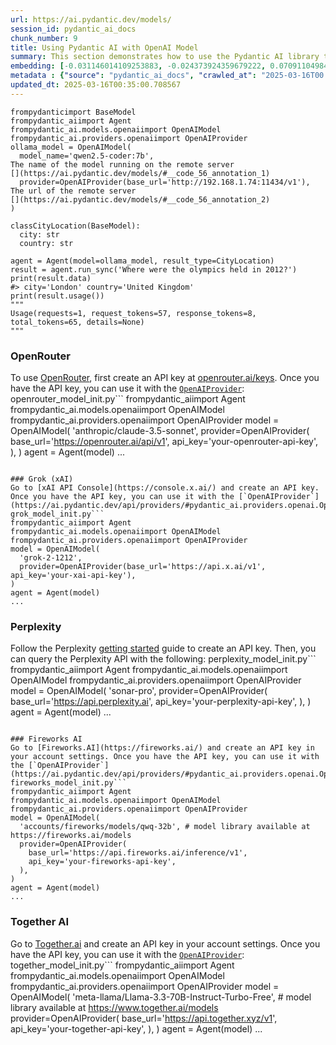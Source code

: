 ```yaml
---
url: https://ai.pydantic.dev/models/
session_id: pydantic_ai_docs
chunk_number: 9
title: Using Pydantic AI with OpenAI Model
summary: This section demonstrates how to use the Pydantic AI library to create a model and interact with OpenAI's API. It includes initializing an OpenAI model with specific parameters, defining a data structure for city locations using BaseModel, and running an agent to query information about the 2012 Olympics, displaying the result and usage details.
embedding: [-0.031146014109253883, -0.024373924359679222, 0.07091104984283447, -0.04197575896978378, 0.007513660937547684, -0.01460756454616785, -0.022233160212635994, 0.0342802032828331, -0.004704783204942942, 0.0017787228571251035, 0.003426271490752697, -0.05926977097988129, 9.31337199290283e-05, -0.04247947037220001, -0.01700018346309662, -0.026542672887444496, -0.03881358727812767, 0.029774805530905724, 0.008465111255645752, 0.05831832066178322, 0.05224582925438881, 0.0160487312823534, -0.016706353053450584, 0.011795188300311565, -0.016790304332971573, -0.012942525558173656, -7.826730143278837e-05, 0.05700308084487915, -0.00306772836484015, -0.01800760067999363, -0.001943127834238112, -0.012096014805138111, -0.04337495192885399, -0.025801099836826324, -0.028403596952557564, -0.006149448920041323, 0.00038893165765330195, -0.005834630690515041, 0.02701839804649353, 0.035399556159973145, 0.0433189831674099, -0.07902636379003525, 0.006901514250785112, 0.04320704936981201, -0.004624329507350922, 0.024331947788596153, -0.015600990504026413, 0.00573668722063303, -0.006075991317629814, 0.0016501720529049635, 0.004967131651937962, 0.04021277651190758, -0.016062723472714424, -0.041388098150491714, -0.015251192264258862, -0.012578736059367657, -0.017447924241423607, 0.023100659251213074, -0.013803028501570225, -0.01026307325810194, 0.007548640947788954, 0.010347024537622929, 0.019210906699299812, 0.04695688188076019, 0.0012137989979237318, -0.04082842171192169, -0.06357928365468979, 0.0005308184772729874, -0.040016889572143555, 0.01270466297864914, -0.022191185504198074, 0.03341270610690117, -0.015447079204022884, -0.02185537852346897, 0.014341717585921288, -0.03450407460331917, -0.03587528318166733, 0.12346470355987549, -0.00646776519715786, -0.015363127924501896, -0.022289128974080086, -0.015181233175098896, -0.00573668722063303, -0.03847777843475342, 0.00587310828268528, -0.029383031651377678, -0.07958604395389557, -0.006953984033316374, -0.021729450672864914, -0.05151825025677681, -0.007730535697191954, -0.03290899470448494, -0.017629818990826607, 0.015489055775105953, 0.09615247696638107, 0.022387072443962097, 0.010983657091856003, 0.0026217359118163586, 0.02125372551381588, 0.031509801745414734, 0.013096436858177185, -0.06190025433897972, -0.037778183817863464, 0.030250530689954758, 0.021281709894537926, -0.019910501316189766, 0.026906462386250496, 0.010731802321970463, -0.008080333471298218, 0.0005089560872875154, -0.11232713609933853, -0.01540510356426239, 0.0059220800176262856, -0.0069364942610263824, -0.029103193432092667, 9.286043496103957e-05, -0.012172969989478588, -0.020680056884884834, -0.007947410456836224, -0.04804825410246849, -0.05672324448823929, -0.005988541524857283, 0.04519389942288399, 0.02441590093076229, 0.04410253092646599, -0.0006965352804400027, 0.0012452808441594243, -0.02385622262954712, -0.0400448739528656, -0.035539478063583374, -0.009731380268931389, 0.00852807518094778, 0.03945721313357353, -0.0015137508744373918, 0.0030082627199590206, -0.03276907652616501, -0.035455524921417236, -0.0023471445310860872, -0.03923334181308746, 0.03903745487332344, 0.0039002476260066032, -0.029606902971863747, -0.0335526242852211, 0.04273132234811783, -0.08775731921195984, -0.006960980128496885, -0.0075836204923689365, -0.03685471788048744, -0.024737713858485222, 0.007982390001416206, 0.012284905649721622, -0.012214945629239082, -0.014803451485931873, 0.003641397226601839, -0.02756408229470253, 0.009416562505066395, 0.025717148557305336, 0.06397105753421783, 0.031062062829732895, -0.014439661055803299, -0.026906462386250496, 0.05070671811699867, -0.035259637981653214, 0.0036204091738909483, -0.022457031533122063, 0.01754586771130562, -0.05535203590989113, 0.02217719331383705, -0.07018347084522247, -0.05910186842083931, -0.019322840496897697, 0.006107472814619541, -0.012075026519596577, 0.0245418269187212, 0.02272287756204605, -0.0418638251721859, -0.02824968658387661, -0.0050230990163981915, -0.043402936309576035, -0.05330921337008476, -0.01096966490149498, 0.01504131406545639, -0.038421813398599625, 0.03153778612613678, -0.016342561691999435, -0.0012653942685574293, -0.003081720322370529, 0.031285934150218964, 0.01305446121841669, 0.09201086312532425, 0.017168086022138596, 0.030250530689954758, 0.028963273391127586, 0.05809445306658745, 0.03789011761546135, -0.016146674752235413, 0.031789641827344894, -0.03461600840091705, 0.049531396478414536, 0.00418358389288187, 0.010046198032796383, -0.0066076843068003654, 0.019126953557133675, -0.04857994616031647, 0.024303965270519257, -0.08350377529859543, 0.008171280845999718, -0.015307160094380379, -0.009066764265298843, 0.018133528530597687, 0.016664376482367516, -0.04827212542295456, 0.03223738446831703, -0.020358243957161903, -0.0241780374199152, -0.015936797484755516, -0.0396810844540596, 0.009416562505066395, 0.01923888921737671, 0.05165816843509674, -0.019490744918584824, 0.041388098150491714, 0.01320837251842022, -0.016930222511291504, 0.014775467105209827, 0.03299294784665108, 0.026626624166965485, -0.05232977867126465, 0.038869552314281464, 0.005491828545928001, 0.0259690023958683, 0.0178676825016737, -0.0320974625647068, -0.0156849417835474, 0.04401858150959015, -0.029047226533293724, 0.0757242739200592, -0.0059010921977460384, 0.006751101464033127, -0.03374851122498512, 0.029634885489940643, -0.026864485815167427, 0.022960741072893143, 0.009528497233986855, 0.04723672196269035, -0.006415295414626598, -0.012781619094312191, -0.03721850737929344, 0.02710234932601452, 0.018483325839042664, 0.05333719775080681, -0.004953139461576939, 0.0021197758615016937, 0.024975577369332314, -0.013607142493128777, 0.0033790485467761755, -0.04997913911938667, -0.0200224369764328, -0.08473506569862366, -5.596768096438609e-05, 0.002032326301559806, 0.031118029728531837, -0.006282371934503317, 0.01855328492820263, -0.002373379422351718, -0.033944398164749146, -0.04228358343243599, 0.008388156071305275, -0.019896510988473892, -0.013012485578656197, 0.009934263303875923, 0.0346439927816391, 0.016566433012485504, -0.06128460913896561, -0.06469863653182983, 0.0024083591997623444, 0.02230312116444111, 0.018623245880007744, -0.013935952447354794, 0.0019483747892081738, -0.0020620592404156923, 0.005929076112806797, 0.03649092838168144, 0.024429891258478165, 0.009864303283393383, 0.00573668722063303, -0.014495628885924816, -0.0039107417687773705, -0.03198552876710892, -0.005523310508579016, 0.0288513395935297, 0.016216635704040527, 0.0027459142729640007, -0.03232133388519287, 0.0324612557888031, -0.014159822836518288, 0.0429551936686039, -0.0022369581274688244, 0.026206865906715393, -0.0020987880416214466, 0.07477281987667084, 0.016720343381166458, -0.01078777015209198, -0.02129570208489895, -0.0008679362945258617, 0.031929560005664825, -0.007408721372485161, -0.008017370477318764, 0.05490429326891899, -0.017671795561909676, -0.02678053453564644, 0.03204149752855301, -0.012103010900318623, -0.008577046915888786, -0.024737713858485222, -0.021043848246335983, 0.035399556159973145, 0.0023209096398204565, 0.018777156248688698, -0.01933683268725872, -0.07225427776575089, -0.038197942078113556, 0.0006493125110864639, -0.005264459643512964, -0.05370098724961281, 0.009913275018334389, 0.021645499393343925, -0.020008444786071777, -0.004508896265178919, 0.001228665467351675, 0.01471949927508831, -0.027913879603147507, 0.00682106101885438, 0.03103407844901085, 0.013782041147351265, -0.0028351128567010164, -0.005114046856760979, 0.011900127865374088, 0.0037988063413649797, 0.039065439254045486, -0.055156148970127106, -0.0051385327242314816, -0.0530293770134449, 0.024583803489804268, -0.03520366922020912, 0.05294542387127876, 0.02601097896695137, 0.05179808661341667, -0.008723962120711803, -0.0019273869693279266, 0.01663639210164547, 0.013886980712413788, 0.006177432835102081, 0.03450407460331917, -0.0073457579128444195, 0.002586756134405732, 0.0054008811712265015, -0.001916893059387803, -0.014138835482299328, -0.0018399374093860388, -0.05260961875319481, 0.028501540422439575, 0.0020393223967403173, -0.007961402647197247, -0.00012297586363274604, 0.010990653187036514, -0.003931729588657618, -0.03265714272856712, -0.021925337612628937, 0.005589772015810013, 0.006474760826677084, -0.012557747773826122, -0.03400036692619324, -0.012879562564194202, -0.029327064752578735, -0.006096979137510061, -0.022778846323490143, 0.037470363080501556, 0.011851156130433083, 0.0415000356733799, 0.05051083117723465, 0.011004645377397537, -7.744746108073741e-05, -0.04163995385169983, 0.009661420248448849, 0.008416139520704746, 0.029914725571870804, -0.007072915323078632, -0.038141973316669464, 0.04488607868552208, 0.0299427080899477, -0.040296729654073715, -0.013775045052170753, -0.007786503527313471, -0.01651046611368656, 0.006051505450159311, 0.03212544694542885, 0.013278331607580185, 0.017168086022138596, 0.040296729654073715, -0.010032206773757935, -0.011319463141262531, -0.01718207821249962, 0.022275136783719063, -0.03562342748045921, 0.010067186318337917, 0.041528020054101944, -0.0025989990681409836, -0.01399192027747631, 0.021127799525856972, 0.033300768584012985, -0.0396810844540596, 0.019406793639063835, -0.016720343381166458, -0.006002533715218306, -0.043486885726451874, -0.0033965385518968105, -0.011711237020790577, 0.040800437331199646, 0.012599723413586617, -0.004736264701932669, -0.07818684726953506, -0.014565588906407356, -0.01974259875714779, -0.08686184138059616, 0.03327278420329094, 0.04793631657958031, -0.03794608637690544, 0.023212594911456108, -0.058710094541311264, -0.016216635704040527, 0.026682591065764427, 0.015754900872707367, -0.0041136243380606174, -0.0032881011720746756, -0.030502384528517723, -0.013754057697951794, 0.032573189586400986, -0.0012855076929554343, -0.00608998304232955, 0.019084978848695755, -0.0714707300066948, -0.035259637981653214, 0.009276642464101315, -0.04119221121072769, -0.019490744918584824, -0.022750861942768097, -0.021869370713829994, 0.012438816949725151, 0.0012356614461168647, -0.002957541961222887, -0.016468489542603493, 0.0003965834912378341, 0.024401908740401268, 0.01754586771130562, -0.06083686649799347, 0.044494304805994034, -0.006338339764624834, 0.07398927211761475, -0.03271310776472092, 0.03542754054069519, 0.03103407844901085, -0.0584302581846714, 0.007233822718262672, 0.016244618222117424, 0.01329931989312172, 0.00859103910624981, -0.009346602484583855, 0.006282371934503317, -0.021519573405385017, 0.00638731149956584, -0.012214945629239082, -0.009717388078570366, -0.041024308651685715, -0.01755985990166664, -0.05938170850276947, 0.04049261659383774, 0.0119980713352561, -0.03167770802974701, -0.018595261499285698, -0.006055003497749567, -0.011144564487040043, -0.02724226750433445, 0.0335526242852211, -0.027396179735660553, 0.07063121348619461, -0.0005657982546836138, -0.019406793639063835, 0.016986191272735596, 0.02084796130657196, -0.011536338366568089, 0.03909342363476753, 0.05736687034368515, -0.01814752072095871, 0.03998890519142151, -0.02359037660062313, -0.024611787870526314, 0.008542067371308804, -0.02080598473548889, -0.0068105668760836124, -0.0046942890621721745, -0.040800437331199646, -0.012235933914780617, 0.06542621552944183, -0.016384538263082504, -0.003449008334428072, 0.011522346176207066, -0.015279176644980907, 0.010347024537622929, 0.04278729110956192, -0.011760208755731583, -0.015111273154616356, 0.0003023566387128085, 0.014089863747358322, 0.024835657328367233, 0.04771244525909424, 0.0006646161782555282, 0.03825390711426735, -0.008612026460468769, 0.012242930009961128, 0.009206683374941349, -0.017308004200458527, -0.030866175889968872, 0.018483325839042664, 0.00034389516804367304, 0.009857307188212872, -0.017294013872742653, -0.019462760537862778, -0.019686631858348846, -0.013872988522052765, 0.04522188380360603, 0.015265184454619884, 0.003100959351286292, 0.011942103505134583, -0.04365478828549385, 0.00553030613809824, 0.01311742514371872, -0.01224992610514164, -0.0178676825016737, -0.021043848246335983, -0.017294013872742653, 0.05655534192919731, -0.005687715485692024, 0.002887582406401634, -0.014523613266646862, 0.03190157562494278, 0.016034740954637527, -0.018413366749882698, 0.0003305590944364667, 0.02125372551381588, 0.03808600455522537, 0.00046042160829529166, 0.011144564487040043, -0.023702312260866165, 0.02824968658387661, 0.015838854014873505, -0.03081020712852478, -0.028739403933286667, 0.031285934150218964, -0.024849649518728256, -0.007625596132129431, -0.00163967814296484, 0.03643495962023735, -0.002030577277764678, 0.006565708201378584, 0.05006308853626251, 0.027270251885056496, -0.0022614439949393272, -0.03867366537451744, -0.014593572355806828, 0.006041011307388544, -0.0026689586229622364, -0.008926845155656338, -0.039205361157655716, -0.01970062404870987, 0.018581269308924675, -0.021323686465620995, -0.001316114910878241, -0.02240106463432312, 0.0029225621838122606, -0.023338522762060165, -0.00590808829292655, 0.013383271172642708, 0.015614982694387436, -0.021225742995738983, -0.021337678655982018, 0.004452928435057402, 0.030502384528517723, -0.00635233148932457, 0.042115677148103714, 0.028487548232078552, -0.02012038044631481, -0.010927689261734486, -0.03338472172617912, -0.020680056884884834, 0.0024538328871130943, 0.004897172097116709, 0.0038442800287157297, -0.03940124809741974, 0.023870214819908142, 0.023380497470498085, -0.02125372551381588, -0.012151982635259628, 0.043179064989089966, -0.02788589708507061, -0.03912140801548958, 0.013131416402757168, 0.02367432788014412, -0.015055306255817413, -0.00434449128806591, 0.01732199639081955, -0.02262493409216404, 0.0025307885371148586, -0.008297208696603775, -0.0004617333470378071, 0.023870214819908142, -0.049475427716970444, 0.03593125194311142, 0.050398893654346466, -0.02802581526339054, 0.017154093831777573, -0.018539294600486755, 0.01663639210164547, 0.02847355604171753, -0.012291901744902134, 0.005009107291698456, -0.02871141955256462, -0.0196586474776268, -0.03660286217927933, 0.033300768584012985, -0.017895665019750595, 0.013292323797941208, 0.013180388137698174, -0.017951633781194687, -0.013222364708781242, 0.00526795769110322, -0.007072915323078632, -0.006485254969447851, -0.006016525439918041, -0.03570738062262535, -0.0021897354163229465, 0.03002665936946869, 0.01341825071722269, -0.02536735124886036, 0.04692889750003815, -0.006856040563434362, -0.029858756810426712, 0.02468174695968628, 0.0005382516537792981, -0.026262832805514336, -0.004131114576011896, -0.03081020712852478, 0.007429709658026695, 0.0009689404396340251, 0.023436466231942177, 0.00790543481707573, -0.004159098025411367, -0.018161512911319733, -0.028319645673036575, 0.019448768347501755, -0.06772089004516602, 0.016902239993214607, -0.017489898949861526, 0.002992521971464157, -0.0018924071919173002, 0.03587528318166733, 0.03422423452138901, 0.03170568868517876, 0.03601520135998726, 0.007520657032728195, -0.013495206832885742, 0.027088357135653496, 0.014215790666639805, 0.03274109214544296, 0.0007428834796883166, -0.007569628767669201, 0.042535435408353806, -0.03973705321550369, -0.011760208755731583, 0.027368195354938507, -0.006656656041741371, 0.03439214080572128, -0.05921380594372749, 0.018399374559521675, 0.036910682916641235, -0.03702262043952942, 0.012508776038885117, -0.01323635596781969, -0.009850312024354935, -0.011445390060544014, 0.004655811470001936, -0.016398530453443527, -0.005065075121819973, 0.025059528648853302, 0.007856463082134724, 0.0014848924474790692, 0.010437971912324429, 0.02907520905137062, -0.0415000356733799, -0.07807490974664688, -0.021421629935503006, 0.013768048956990242, 0.0033370729070156813, -0.020554130896925926, -0.030642304569482803, -0.014054883271455765, -0.010990653187036514, 0.047376640141010284, 0.040156811475753784, -0.011851156130433083, -0.017811713740229607, 0.01357216201722622, 0.0004055470635648817, 0.0068105668760836124, -0.01122151967138052, 0.02203727327287197, -0.0004595471255015582, 0.010871721431612968, -0.008311199955642223, -0.041528020054101944, -0.013278331607580185, 0.03439214080572128, -0.0189310684800148, -0.014005911536514759, 0.005635245703160763, -0.032797060906887054, -0.01974259875714779, 0.03223738446831703, -0.02298872359097004, -0.00280013307929039, -0.018581269308924675, -0.01919691450893879, -0.0036344011314213276, -0.0042395517230033875, -0.011249504052102566, -0.024989569559693336, -0.055016230791807175, 0.015013329684734344, -0.04270333796739578, -0.006159942597150803, -0.004008685238659382, -0.023842232301831245, -0.02248501591384411, 0.012298897840082645, -0.0005583650781773031, -0.02249900810420513, -0.00456136604771018, 0.04049261659383774, -0.043822694569826126, -0.004215065855532885, -0.022191185504198074, 0.011963091790676117, 0.0028403596952557564, -0.01373306941241026, 0.01138242706656456, 0.0024258492048829794, 0.010563899762928486, 0.008982812985777855, -0.037470363080501556, 0.016790304332971573, 0.007548640947788954, 0.00791243091225624, -0.004050660878419876, 0.02568916417658329, -0.0007717418484389782, -0.00499511556699872, 0.022610941901803017, -0.0005653609987348318, -0.0004016118182335049, -0.007090405561029911, -0.02692045457661152, -0.013928956352174282, 0.0018206986133009195, 0.028361622244119644, 0.029383031651377678, -0.03176165744662285, 0.010319041088223457, 0.0001104596522054635, 0.015027321875095367, -0.0035679396241903305, 0.01741993986070156, 0.00010384627967141569, 0.006041011307388544, -0.012096014805138111, 0.022429047152400017, 0.002028828486800194, -0.010053194127976894, -0.041751887649297714, -0.027312228456139565, -0.007555636577308178, -0.044410355389118195, -0.0004114499024581164, 0.01837139017879963, 0.017797721549868584, 0.02130969427525997, 0.023198602721095085, -0.0014577831607311964, -0.12458405643701553, -0.03349665552377701, 0.024947592988610268, -0.02052614651620388, 0.016076715663075447, 0.006681141909211874, 0.007737531792372465, 0.0303064975887537, -0.015069297514855862, -0.002564019290730357, 8.848796278471127e-05, -0.02893529087305069, -0.027592066675424576, 0.0019553708843886852, 0.03058633767068386, -0.03982100263237953, -0.004676799289882183, -0.01782570593059063, 0.03475593030452728, -0.019084978848695755, -0.007205838803201914, -0.013628129847347736, 0.039149392396211624, -0.0007096526678651571, -0.025423318147659302, -0.010479947552084923, -0.010165129788219929, 0.02125372551381588, 0.03095012716948986, -0.007779507432132959, -0.03970906883478165, 0.006688137538731098, -0.00056011404376477, 0.03800205513834953, -0.03643495962023735, 0.04933550953865051, 0.012005067430436611, 0.02729823626577854, 0.013334299437701702, -0.010640854947268963, -0.007135879248380661, -0.03450407460331917, 0.03176165744662285, -0.028501540422439575, 0.013348291628062725, -0.005663229618221521, -0.01417381502687931, -0.007632592227309942, -0.005834630690515041, -0.007212834898382425, 0.015461071394383907, 0.02692045457661152, 0.006327845621854067, 0.02165949158370495, 0.004078644793480635, 0.059493642300367355, -0.044858094304800034, 0.016202643513679504, -0.016762319952249527, -0.008612026460468769, 0.00634183781221509, 0.0008097823592834175, -0.023002715781331062, -0.009360594674944878, -0.02706037275493145, 0.01774175465106964, 0.021547555923461914, 0.03797407075762749, -0.03201351314783096, -0.023660335689783096, -0.007681563962250948, -0.009150715544819832, 0.006068995222449303, -0.012396841309964657, -0.0003301218675915152, -0.023240579292178154, 0.040800437331199646, 0.029466982930898666, 0.009262651205062866, -0.03766625002026558, 0.0232685636729002, -0.013698089867830276, 0.0050965566188097, 0.03808600455522537, -0.02427598088979721, -0.025423318147659302, 0.003819794161245227, -0.04757252708077431, -0.003732344601303339, 0.01637054607272148, 0.025941019877791405, -0.020092396065592766, 0.005750678945332766, -0.012725651264190674, -0.027731984853744507, 0.013712081126868725, -0.03643495962023735, 0.032936979085206985, 0.024080093950033188, 0.008227248676121235, 0.06156444922089577, 0.02929908037185669, -0.019070986658334732, 0.01663639210164547, 0.007051927503198385, 0.03752632811665535, -0.01471949927508831, -0.0004919034545309842, 0.005239973776042461, 0.008388156071305275, 0.02971883863210678, -0.003300344105809927, -0.0328250452876091, 0.0028805865440517664, -0.0203862264752388, 0.010542911477386951, 0.060780901461839676, -0.003770822426304221, -0.01992449350655079, 0.005705205257982016, 0.015335144475102425, 0.010305048897862434, 0.027256259694695473, 0.030250530689954758, 0.009297630749642849, -0.0054008811712265015, 0.0048202164471149445, -0.0013204874703660607, -0.019070986658334732, -0.012725651264190674, 0.02477969042956829, 0.0023611364886164665, -0.020512154325842857, 0.008814909495413303, -0.025801099836826324, 0.009731380268931389, 0.024234004318714142, -0.01754586771130562, -0.01348121464252472, -0.007590616587549448, -0.00815728958696127, -0.010633858852088451, 0.004456426482647657, -0.018133528530597687, -0.01497135404497385, 0.022205177694559097, -0.007590616587549448, -0.028879322111606598, -0.035819314420223236, -0.03134189918637276, 0.027130331844091415, -0.04516591876745224, -0.0122709134593606, 0.036267057061195374, -0.011242507956922054, 0.03240528702735901, 0.002420602133497596, -0.049475427716970444, -0.023562392219901085, -0.001964115770533681, 0.008031361736357212, 0.03201351314783096, 0.00358193158172071, -0.03397238254547119, 0.024751706048846245, -0.01323635596781969, -0.017168086022138596, -0.011683252640068531, 0.003361558774486184, -0.007184850983321667, 0.00661467993631959, 0.002955793170258403, 0.0045578680001199245, 0.026122914627194405, 0.055380020290613174, 0.04681696370244026, 0.015307160094380379, -0.018889091908931732, 0.010430975817143917, 0.05943767726421356, 0.013628129847347736, 0.011578314006328583, 0.011011640541255474, 0.01651046611368656, 0.02820771001279354, -0.00957746896892786, -0.02550726942718029, 0.009248659014701843, -0.002829865785315633, 0.009619444608688354, 0.04424244910478592, 0.012480792589485645, 0.0010712563525885344, 0.023338522762060165, 0.0013764550676569343, -0.013061457313597202, 0.0627957358956337, 0.003015258815139532, -0.017349980771541595, -0.009171703830361366, 0.024709731340408325, 0.011165551841259003, 0.0035312108229845762, -0.01567094959318638, -0.0024993065744638443, 0.028823355212807655, -0.00661467993631959, -0.026934444904327393, -0.001207677531056106, 5.454662459669635e-05, -0.009129727259278297, -0.01750389114022255, -0.00538339139893651, -0.010214101523160934, -0.025521261617541313, 0.01755985990166664, -0.035903267562389374, 0.012837586924433708, -0.02135166898369789, -0.01417381502687931, -0.04278729110956192, -0.0259690023958683, -0.02623485028743744, 0.007212834898382425, 0.006667149718850851, -0.0022544481325894594, 0.009780352003872395, -0.00033536882256157696, 0.03002665936946869, -0.0009199687046930194, 0.01385200023651123, 0.03153778612613678, -0.024443883448839188, 0.003338821930810809, 0.026080938056111336, -0.013712081126868725, 0.010151137597858906, -0.00015751841419842094, -0.012319885194301605, -0.0038372839335352182, 0.0019029011018574238, -0.0014778965851292014, 0.005379893351346254, -0.023156628012657166, 0.010815754532814026, 0.010207105427980423, 0.05216187611222267, 0.033524639904499054, 0.015712926164269447, -0.01645449735224247, -0.011158555746078491, -0.0036344011314213276, 0.02207924984395504, -0.02834763005375862, 0.020498162135481834, -0.023240579292178154, 0.025059528648853302, 0.006331343669444323, -0.004585851915180683, -0.0095564816147089, -0.010801762342453003, 0.04343092069029808, 0.012788615189492702, -0.01567094959318638, -0.015111273154616356, -0.03268512338399887, 0.012781619094312191, 0.009444545954465866, 0.03324479982256889, 0.006887522526085377, -0.0006611181888729334, 0.021365661174058914, 0.02066606655716896, -0.01686026342213154, -0.019434776157140732, -0.026248842477798462, -0.004610337782651186, -0.012242930009961128, -0.008451119996607304, -0.022191185504198074, -0.009199687279760838, -4.167515362496488e-05, -0.009227670729160309, 0.003429769305512309, 0.013796033337712288, -0.008563054725527763, 0.012963513843715191, -0.02226114459335804, -0.016608409583568573, 0.020638082176446915, 0.03780616819858551, 0.011207527481019497, 0.015461071394383907, -0.033440686762332916, 0.015377120114862919, 0.03226536884903908, 0.014957362785935402, -0.010962668806314468, -0.0012024305760860443, -0.045501723885536194, 0.03383246064186096, 0.007751523517072201, -0.01576889306306839, 0.0033300770446658134, 0.020778000354766846, 0.01764381118118763, 0.010752790607511997, -0.08283216506242752, 0.034895848482847214, -0.0010205357102677226, -0.06010928750038147, 0.012529764324426651, 0.03830987587571144, -0.011984079144895077, 0.007118389010429382, 0.02149158902466297, -0.017797721549868584, -0.006278873886913061, -0.03833786025643349, -0.012382849119603634, -0.02756408229470253, 0.01572691835463047, 0.002807128941640258, 0.022554975003004074, 0.017252037301659584, -0.034448105841875076, -0.009451542049646378, 0.03346867114305496, 0.0047607505694031715, -0.016104700043797493, 0.01764381118118763, -0.012837586924433708, 0.009619444608688354, 0.021267717704176903, -0.06307557225227356, -0.00843712780624628, -0.04292720928788185, 0.008863881230354309, -0.0031411859672516584, -0.014201798476278782, 0.016062723472714424, -0.006471262779086828, -0.0043200054205954075, -0.030698271468281746, -0.002612991025671363, -0.01768578588962555, -0.00024332823522854596, 0.018763164058327675, 0.03377649560570717, 0.011788192205131054, 0.07734733074903488, -0.02528339996933937, -0.02262493409216404, 0.006299861706793308, 0.02413606271147728, 0.027717992663383484, -0.010123154148459435, 0.030194563791155815, -0.0232685636729002, -0.04692889750003815, -0.022289128974080086, 0.02582908421754837, 0.004190579988062382, -0.008052350021898746, 0.0117252292111516, 0.012662687338888645, 0.024527834728360176, -0.0008810536819510162, 0.021183766424655914, 0.005414872895926237, 0.004417948890477419, 0.0247237216681242, -0.041164226830005646, -0.007338761817663908, 0.019140945747494698, 0.013180388137698174, 0.01919691450893879, -0.008542067371308804, 0.023534409701824188, 0.027228275313973427, 0.00289108045399189, -0.04309511184692383, 0.0012767626903951168, 0.023604368790984154, -0.00809432566165924, 0.0074716852977871895, -0.006950485985726118, -0.02546529471874237, -0.010717811062932014, 0.028543516993522644, 0.01806356944143772, -0.002742416225373745, -0.011739220470190048, -0.024331947788596153, 0.015642967075109482, 0.015097281895577908, 0.012424824759364128, -0.017839698120951653, -0.026038963347673416, 0.020764010027050972, 0.007688560057431459, 0.02221916802227497, 0.015503047034144402, -0.009591461159288883, -0.00060296431183815, -0.007436705287545919, -0.04250745102763176, 0.04583752900362015, 0.008674990385770798, 0.010235089808702469, -0.02715831622481346, 0.0024066101759672165, 0.00015708115824963897, 0.04191979020833969, -0.02504553645849228, -0.04919559136033058, -0.013222364708781242, -0.009150715544819832, -0.0023191606160253286, 0.038785602897405624, -0.011592305265367031, 0.027074364945292473, -0.005463844630867243, -0.004844702314585447, 0.015503047034144402, 0.011277487501502037, 0.0068105668760836124, -0.00930462684482336, 0.017475908622145653, 0.01879114843904972, 0.009010796435177326, -0.01599276438355446, -0.0005675472784787416, -0.004634823650121689, -0.024345939978957176, -0.05353308469057083, 0.022191185504198074, 0.010242084972560406, -0.01718207821249962, 0.023254571482539177, 0.0008045354043133557, -0.026808518916368484, 0.01339726336300373, 0.011284483596682549, -0.003644895041361451, 0.012697666883468628, -0.021953321993350983, 0.009871299378573895, -0.011347446590662003, 0.02048416994512081, 0.016790304332971573, 0.010500935837626457, -0.042535435408353806, 0.026752550154924393, -0.023478440940380096, 0.012655691243708134, -0.03167770802974701, -0.0035242147278040648, -0.013243352063000202, 0.04096833989024162, 0.022960741072893143, 0.0024310960434377193, 0.05101453885436058, -0.010962668806314468, -0.0067196195013821125, -0.007006453815847635, -0.017811713740229607, 0.034168269485235214, -0.0043654791079461575, -0.05887799710035324, 0.04194777458906174, -0.026346785947680473, -0.019574696198105812, 0.001014414243400097, 0.01529316883534193, 0.042451485991477966, 0.0015189978294074535, -0.03735842555761337, -0.025661181658506393, -0.009136723354458809, -0.0017813462764024734, 0.01681828685104847, -0.009563476778566837, -0.02546529471874237, 0.02130969427525997, -0.0022282132413238287, -0.0018609253456816077, -0.032293349504470825, -0.02143562212586403, 0.0007507539703510702, -0.015237201005220413, 0.028515532612800598, 0.002698691561818123, -0.006782582961022854, 0.01691623032093048, -0.0433189831674099, 0.009045775979757309, -0.0033353238832205534, -0.0009007298504002392, 0.010577891021966934, 0.00877992995083332, -0.020400218665599823, 0.024387916550040245, 0.03081020712852478, -0.01471949927508831, -0.03053036890923977, 0.024933600798249245, -0.011137568391859531, -0.05420469865202904, -0.03002665936946869, 0.005974549800157547, 0.007436705287545919, -0.032881010323762894, 0.014313734136521816, 0.00539388507604599, 0.018357397988438606, 0.01623062789440155, -0.00010756288247648627, 0.01942078396677971, -0.01951872743666172, 0.02312864363193512, 0.003232133574783802, -0.013383271172642708, -0.001853929366916418, 0.025451302528381348, -0.012200954370200634, 0.00877992995083332, -0.020218323916196823, 0.005460346583276987, -0.0067650931887328625, -0.0024888126645237207, -0.020680056884884834, 0.0010240336414426565, -0.024555819109082222, -0.003536457661539316, 0.0279698483645916, 0.001831192523241043, 0.00038062394014559686, -0.007205838803201914, -0.01302647776901722, -0.019029011949896812, -0.0004612961201928556, -0.0049006701447069645, 0.014467645436525345, 0.021911347284913063, 0.011921116150915623, -0.003693866776302457, 0.01286557037383318, 0.01078777015209198, 0.0018416864331811666, -0.01669236086308956, -0.0072548105381429195, 0.00263397884555161, -0.010584887117147446, -0.010228093713521957, 0.034951817244291306, 0.011900127865374088, 0.01663639210164547, -0.01609070785343647, 0.002546529518440366, -0.007639588322490454, -0.012914542108774185, -0.0027161813341081142, -0.0051840064115822315, 0.004750256892293692, -0.013509199023246765, 0.02627682499587536, 0.017168086022138596, 4.2392512114020064e-06, -0.008332188241183758, -0.023898199200630188, 0.0024241001810878515, 0.03204149752855301, -0.02459779568016529, 0.010654847137629986, 0.010815754532814026, 0.008612026460468769, 0.01357216201722622, -0.0034979800693690777, 0.027941863983869553, 0.022471023723483086, -0.0049146618694067, -0.006702129729092121, -0.027438154444098473, 0.00254303147085011, -0.024401908740401268, -0.011305470950901508, -0.012144986540079117, 0.025619205087423325, 0.02221916802227497, -0.00516651663929224, 0.03699463605880737, 0.00673011364415288, 0.0012785117141902447, -0.038925521075725555, -0.008975816890597343, 0.037414394319057465, 0.009808335453271866, -0.04723672196269035, -0.0009077258291654289, 0.018399374559521675, 0.029550934210419655, -0.0202043317258358, -0.017853690311312675, -0.01883312501013279, -0.015321152284741402, -0.010039202868938446, -0.007044931873679161, -0.023058684542775154, 0.019252881407737732, -0.0389535054564476, 0.002518545603379607, 0.012977506034076214, -0.009017792530357838, 0.006453773006796837, 0.03271310776472092, -0.010402992367744446, -0.007317773997783661, -0.04415849968791008, -0.04136011376976967, 0.01515324879437685, 0.017405947670340538, -0.0021897354163229465, -0.0036833728663623333, -0.017489898949861526, 0.0051385327242314816, -0.0028386106714606285, 0.014593572355806828, 0.0028368616476655006, -0.0066076843068003654, 0.0037043606862425804, -0.011102588847279549, 0.002780894050374627, -0.01719607040286064, -0.003214643569663167, 0.04035269841551781, 0.01497135404497385, 0.0123618608340621, -0.002070804126560688, 0.0037603285163640976, 0.018161512911319733, 0.015237201005220413, 0.005142030771821737, -0.02720029279589653, 0.010402992367744446, 0.0353715717792511, 0.027759969234466553, -0.024401908740401268, 0.000884114415384829, 0.014117847196757793, 0.0061354567296803, -0.012620711699128151, 0.04256341978907585, -0.004925156012177467, 0.00284560676664114, 0.03058633767068386, 0.0065622106194496155, 0.029858756810426712, -0.04163995385169983, 0.021645499393343925, -0.00966841634362936, -0.022526990622282028, 0.014152826741337776, 0.024989569559693336, -0.002611242001876235, 0.03016657941043377, 0.00461733341217041, 0.023254571482539177, -0.019308850169181824, 0.02331053838133812, 0.030362466350197792, 0.013705085963010788, 0.017349980771541595, -0.011228515766561031, 0.011347446590662003, 0.014803451485931873, -0.015796877443790436, -0.012928534299135208, 0.03889753669500351, -0.008444123901426792, 0.0234504584223032, 0.013914964161813259, 0.04712478443980217, -0.004785236436873674, -6.25810498604551e-05, -0.013376275077462196, 0.00547433877363801, 0.007170858792960644, 0.012082022614777088, -0.005264459643512964, -0.017028165981173515, 0.004456426482647657, -0.018623245880007744, -0.00214950880035758, -0.00806634221225977, 0.01346022728830576, 0.01714010164141655, -0.0025377843994647264, -0.03721850737929344, -0.004246547818183899, 0.025619205087423325, 0.031509801745414734, 0.026808518916368484, -0.00806634221225977, -0.009346602484583855, 0.01053591538220644, -0.01122151967138052, 0.01855328492820263, -0.01558699831366539, 0.01120053231716156, -0.026164889335632324, -0.0025989990681409836, 0.014453653246164322, 0.01295651774853468, -0.018805140629410744, 0.0011455884668976068, -0.018623245880007744, -0.03223738446831703, -0.020945904776453972, -0.00825523305684328, 0.014306738041341305, 0.004473916254937649, 0.035259637981653214, -0.025087513029575348, -0.004862192086875439, -0.020358243957161903, -0.027438154444098473, 0.004634823650121689, 0.01392196025699377, -0.012256922200322151, 0.01663639210164547, -0.006317351944744587, 0.02610892243683338, -0.017587842419743538, 0.013383271172642708, -0.006698631681501865, -0.004935649689286947, -0.01076678279787302, -0.0122709134593606]
metadata : {"source": "pydantic_ai_docs", "crawled_at": "2025-03-16T00:35:00.707055", "url_path": "/models/", "chunk_size": 3983}
updated_dt: 2025-03-16T00:35:00.708567
---
```

```
frompydanticimport BaseModel
frompydantic_aiimport Agent
frompydantic_ai.models.openaiimport OpenAIModel
frompydantic_ai.providers.openaiimport OpenAIProvider
ollama_model = OpenAIModel(
  model_name='qwen2.5-coder:7b', 
The name of the model running on the remote server
[](https://ai.pydantic.dev/models/#__code_56_annotation_1)
  provider=OpenAIProvider(base_url='http://192.168.1.74:11434/v1'), 
The url of the remote server
[](https://ai.pydantic.dev/models/#__code_56_annotation_2)
)

classCityLocation(BaseModel):
  city: str
  country: str

agent = Agent(model=ollama_model, result_type=CityLocation)
result = agent.run_sync('Where were the olympics held in 2012?')
print(result.data)
#> city='London' country='United Kingdom'
print(result.usage())
"""
Usage(requests=1, request_tokens=57, response_tokens=8, total_tokens=65, details=None)
"""

```

### OpenRouter
To use [OpenRouter](https://openrouter.ai), first create an API key at [openrouter.ai/keys](https://openrouter.ai/keys).
Once you have the API key, you can use it with the [`OpenAIProvider`](https://ai.pydantic.dev/api/providers/#pydantic_ai.providers.openai.OpenAIProvider):
openrouter_model_init.py```
frompydantic_aiimport Agent
frompydantic_ai.models.openaiimport OpenAIModel
frompydantic_ai.providers.openaiimport OpenAIProvider
model = OpenAIModel(
  'anthropic/claude-3.5-sonnet',
  provider=OpenAIProvider(
    base_url='https://openrouter.ai/api/v1',
    api_key='your-openrouter-api-key',
  ),
)
agent = Agent(model)
...

```

### Grok (xAI)
Go to [xAI API Console](https://console.x.ai/) and create an API key. Once you have the API key, you can use it with the [`OpenAIProvider`](https://ai.pydantic.dev/api/providers/#pydantic_ai.providers.openai.OpenAIProvider):
grok_model_init.py```
frompydantic_aiimport Agent
frompydantic_ai.models.openaiimport OpenAIModel
frompydantic_ai.providers.openaiimport OpenAIProvider
model = OpenAIModel(
  'grok-2-1212',
  provider=OpenAIProvider(base_url='https://api.x.ai/v1', api_key='your-xai-api-key'),
)
agent = Agent(model)
...

```

### Perplexity
Follow the Perplexity [getting started](https://docs.perplexity.ai/guides/getting-started) guide to create an API key. Then, you can query the Perplexity API with the following:
perplexity_model_init.py```
frompydantic_aiimport Agent
frompydantic_ai.models.openaiimport OpenAIModel
frompydantic_ai.providers.openaiimport OpenAIProvider
model = OpenAIModel(
  'sonar-pro',
  provider=OpenAIProvider(
    base_url='https://api.perplexity.ai',
    api_key='your-perplexity-api-key',
  ),
)
agent = Agent(model)
...

```

### Fireworks AI
Go to [Fireworks.AI](https://fireworks.ai/) and create an API key in your account settings. Once you have the API key, you can use it with the [`OpenAIProvider`](https://ai.pydantic.dev/api/providers/#pydantic_ai.providers.openai.OpenAIProvider):
fireworks_model_init.py```
frompydantic_aiimport Agent
frompydantic_ai.models.openaiimport OpenAIModel
frompydantic_ai.providers.openaiimport OpenAIProvider
model = OpenAIModel(
  'accounts/fireworks/models/qwq-32b', # model library available at https://fireworks.ai/models
  provider=OpenAIProvider(
    base_url='https://api.fireworks.ai/inference/v1',
    api_key='your-fireworks-api-key',
  ),
)
agent = Agent(model)
...

```

### Together AI
Go to [Together.ai](https://www.together.ai/) and create an API key in your account settings. Once you have the API key, you can use it with the [`OpenAIProvider`](https://ai.pydantic.dev/api/providers/#pydantic_ai.providers.openai.OpenAIProvider):
together_model_init.py```
frompydantic_aiimport Agent
frompydantic_ai.models.openaiimport OpenAIModel
frompydantic_ai.providers.openaiimport OpenAIProvider
model = OpenAIModel(
  'meta-llama/Llama-3.3-70B-Instruct-Turbo-Free', # model library available at https://www.together.ai/models
  provider=OpenAIProvider(
    base_url='https://api.together.xyz/v1',
    api_key='your-together-api-key',
  ),
)
agent = Agent(model)
...